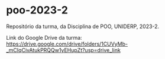 # poo-2023-2
Repositório da turma, da Disciplina de POO, UNIDERP, 2023-2.

Link do Google Drive da turma:
https://drive.google.com/drive/folders/1CUVyMb-_mCIqCivAtukPRQQw1yEHupZt?usp=drive_link
